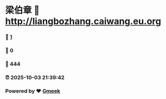 # 梁伯章 :link: http://liangbozhang.caiwang.eu.org 
### :page_facing_up: [1](http://liangbozhang.caiwang.eu.org/tag.html) 
### :speech_balloon: 0 
### :hibiscus: 444 
### :alarm_clock: 2025-10-03 21:39:42 
### Powered by :heart: [Gmeek](https://github.com/Meekdai/Gmeek)
